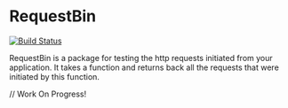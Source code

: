 # RequestBin
[![Build Status](https://travis-ci.org/MohamedBassem/RequestBin.svg?branch=master)](https://travis-ci.org/MohamedBassem/RequestBin)

RequestBin is a package for testing the http requests initiated from your application. It takes a function and returns back all the requests that were initiated by this function.

// Work On Progress!
